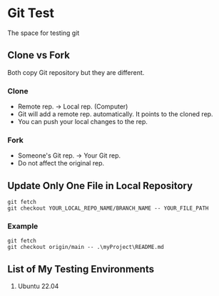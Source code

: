 # Git Test
The space for testing git

## Clone vs Fork
Both copy Git repository but they are different.
### Clone
* Remote rep. -> Local rep. (Computer)
* Git will add a remote rep. automatically. It points to the cloned rep.
* You can push your local changes to the rep. 
### Fork
* Someone's Git rep. -> Your Git rep.
* Do not affect the original rep.

## Update Only One File in Local Repository
    git fetch
    git checkout YOUR_LOCAL_REPO_NAME/BRANCH_NAME -- YOUR_FILE_PATH
    
### Example
    git fetch
    git checkout origin/main -- .\myProject\README.md

## List of My Testing Environments
1. Ubuntu 22.04

